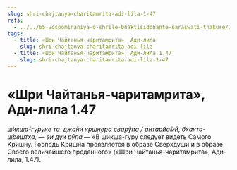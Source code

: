 ```yaml
---
slug: shri-chajtanya-charitamrita-adi-lila-1-47
refs:
  - ../../65-vospominaniya-o-shrile-bhaktisiddhante-saraswati-thakure/1018-1982-06-30-a-b1-usloviya-dlya-pravilnogo-vospevaniya-svyatogo-imeni-istorii-iz-zhizni-sarasvati-thakura.md
tags:
  - title: «Шри Чайтанья-чаритамрита», Ади-лила
    slug: shri-chajtanya-charitamrita-adi-lila
  - title: «Шри Чайтанья-чаритамрита», Ади-лила 1.47
    slug: shri-chajtanya-charitamrita-adi-lila-1-47
---
```


# «Шри Чайтанья-чаритамрита», Ади-лила 1.47

*ш́икш̣а̄-гуруке та’ джа̄ни кр̣ш̣н̣ера сварӯпа / антарйа̄мӣ, бхакта-ш́реш̣т̣ха, — эи дуи рӯпа* — «В шикша-гуру следует видеть Самого Кришну. Господь Кришна проявляется в образе Сверхдуши и в образе Своего величайшего преданного» («Шри Чайтанья-чаритамрита», Ади-лила, 1.47).
